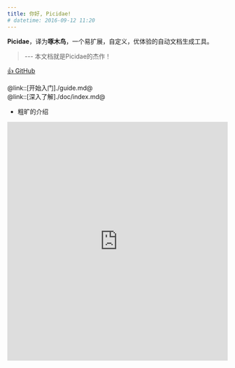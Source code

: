 ```yaml
---
title: 你好, Picidae!
# datetime: 2016-09-12 11:20
---
```


**Picidae**，译为**啄木鸟**，一个易扩展，自定义，优体验的自动文档生成工具。

>  ---  本文档就是Picidae的杰作！


[:+1: GitHub](https://github.com/picidaejs/picidaejs)

@link::[开始入门]./guide.md@  
@link::[深入了解]./doc/index.md@

- 粗旷的介绍  
<iframe width="100%" height="544" src="https://www.youtube.com/embed/Jd82aaqeg40" frameborder="0" allowfullscreen></iframe>


